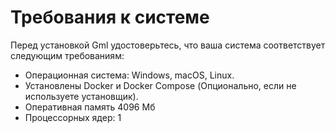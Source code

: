 # Требования к системе

Перед установкой Gml удостоверьтесь, что ваша система соответствует следующим требованиям:

- Операционная система: Windows, macOS, Linux.
- Установлены Docker и Docker Compose (Опционально, если не используете установщик).
- Оперативная память 4096 Мб
- Процессорных ядер: 1
